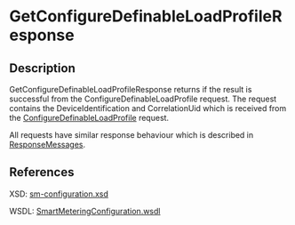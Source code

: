 <!--
SPDX-FileCopyrightText: Contributors to the Documentation project

SPDX-License-Identifier: Apache-2.0
-->

# GetConfigureDefinableLoadProfileResponse

## Description

GetConfigureDefinableLoadProfileResponse returns if the result is successful from the ConfigureDefinableLoadProfile request. The request contains the DeviceIdentification and CorrelationUid which is received from the [ConfigureDefinableLoadProfile](configuredefinableloadprofile.md) request.

All requests have similar response behaviour which is described in [ResponseMessages](../../responsemessages.md).

## References

XSD: [sm-configuration.xsd](https://github.com/OSGP/open-smart-grid-platform/blob/development/osgp/shared/osgp-ws-smartmetering/src/main/resources/schemas/sm-configuration.xsd)

WSDL: [SmartMeteringConfiguration.wsdl](https://github.com/OSGP/open-smart-grid-platform/blob/development/osgp/shared/osgp-ws-smartmetering/src/main/resources/SmartMeteringConfiguration.wsdl)


